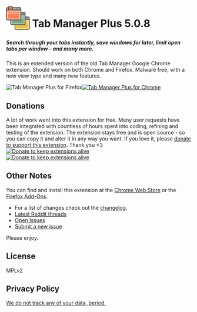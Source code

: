 # <sub><img src="images/browsers64.png" width="64px" height="64px"></sub> Tab Manager Plus 5.0.8
  
##### Search through your tabs instantly, save windows for later, limit open tabs per window - and many more.
  
This is an extended version of the old Tab Manager Google Chrome extension. Should work on both Chrome and Firefox. Malware free, with a new view type and many new features.
  
[<img src="https://developer.chrome.com/webstore/images/ChromeWebStore_BadgeWBorder_v2_206x58.png" alt="Tab Manager Plus for Chrome">](
https://chrome.google.com/webstore/detail/tab-manager-plus-for-chro/cnkdjjdmfiffagllbiiilooaoofcoeff) [<img src="https://addons.cdn.mozilla.net/static/img/addons-buttons/AMO-button_1.png" align="left" alt="Tab Manager Plus for Firefox">](https://addons.mozilla.org/en-US/firefox/addon/tab-manager-plus-for-firefox/)  
  
## Donations  
  
A lot of work went into this extension for free. Many user requests have been integrated with countless of hours spent into coding, refining and testing of the extension. The extension stays free and is open source - so you can copy it and alter it in any way you want. If you love it, please [donate to support this extension](https://www.paypal.com/cgi-bin/webscr?cmd=_s-xclick&hosted_button_id=67TZLSEGYQFFW). Thank you <3  
[<img src="https://www.paypalobjects.com/webstatic/mktg/logo/pp_cc_mark_74x46.jpg" alt="Donate to keep extensions alive">](https://www.paypal.com/cgi-bin/webscr?cmd=_s-xclick&hosted_button_id=67TZLSEGYQFFW)  
[<img src="https://www.paypalobjects.com/en_US/i/btn/btn_donateCC_LG.gif" alt="Donate to keep extensions alive">](https://www.paypal.com/cgi-bin/webscr?cmd=_s-xclick&hosted_button_id=67TZLSEGYQFFW)  
  
## Other Notes

You can find and install this extension at the [Chrome Web Store](https://chrome.google.com/webstore/detail/tab-manager-plus-for-chro/cnkdjjdmfiffagllbiiilooaoofcoeff) or the [Firefox Add-Ons](https://addons.mozilla.org/en-US/firefox/addon/tab-manager-plus-for-firefox/).

* For a list of changes check out the [changelog](./CHANGELOG.md).
* [Latest Reddit threads](https://www.reddit.com/search/?q=Tab%20Manager%20Plus)
* [Open Issues](https://github.com/stefanXO/Tab-Manager-Plus/issues)
* [Submit a new issue](https://github.com/stefanXO/Tab-Manager-Plus/issues/new)


Please enjoy.

## License
MPLv2

## Privacy Policy
[We do not track any of your data, period.](./PRIVACY.md)